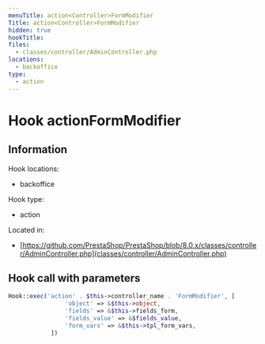 ```yaml
---
menuTitle: action<Controller>FormModifier
Title: action<Controller>FormModifier
hidden: true
hookTitle: 
files:
  - classes/controller/AdminController.php
locations:
  - backoffice
type:
  - action
---
```


# Hook action<Controller>FormModifier

## Information

Hook locations: 
  - backoffice

Hook type: 
  - action

Located in: 
  - [https://github.com/PrestaShop/PrestaShop/blob/8.0.x/classes/controller/AdminController.php](classes/controller/AdminController.php)

## Hook call with parameters

```php
Hook::exec('action' . $this->controller_name . 'FormModifier', [
                'object' => &$this->object,
                'fields' => &$this->fields_form,
                'fields_value' => &$fields_value,
                'form_vars' => &$this->tpl_form_vars,
            ])
```